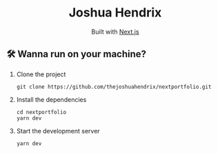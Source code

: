 
<h1 align="center">
  Joshua Hendrix
</h1>
<p align="center">
   Built with <a href="https://www.nextjs.org/" target="_blank">Next.js</a>
</p>


## 🛠 Wanna run on your machine?

1. Clone the project

   ```
   git clone https://github.com/thejoshuahendrix/nextportfolio.git
   ```

2. Install the dependencies

   ```
   cd nextportfolio
   yarn dev
   ```

3. Start the development server

   ```
   yarn dev
   ```



